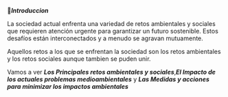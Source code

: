 📘_**Introduccion**_

La sociedad actual enfrenta una variedad de retos ambientales y sociales que requieren atención urgente para garantizar un futuro sostenible. Estos desafíos están interconectados y a menudo se agravan mutuamente.

Aquellos retos a los que se enfrentan la sociedad son los retos ambientales y los retos sociales aunque tambien se puden unir.

Vamos a ver _**Los Principales retos ambientales y sociales**_,_**El Impacto de los actuales problemas medioambientales**_ y _**Las Medidas y acciones para minimizar los impactos ambientales**_

